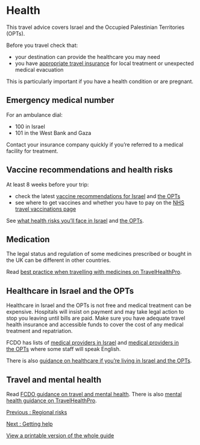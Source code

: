 # Health

This travel advice covers Israel and the Occupied Palestinian Territories (OPTs).

Before you travel check that:

* your destination can provide the healthcare you may need
* you have [appropriate travel insurance](https://www.gov.uk/guidance/foreign-travel-insurance) for local treatment or unexpected medical evacuation

This is particularly important if you have a health condition or are pregnant.

## Emergency medical number

For an ambulance dial:

* 100 in Israel
* 101 in the West Bank and Gaza

Contact your insurance company quickly if you’re referred to a medical facility for treatment.

## Vaccine recommendations and health risks

At least 8 weeks before your trip:

* check the latest [vaccine recommendations for Israel](https://travelhealthpro.org.uk/country/110/israel#Vaccine_Recommendations) and [the OPTs](https://travelhealthpro.org.uk/country/173/palestinian-territories#Vaccine_Recommendations)
* see where to get vaccines and whether you have to pay on the [NHS travel vaccinations page](https://www.nhs.uk/conditions/travel-vaccinations/)

See [what health risks you’ll face in Israel](https://travelhealthpro.org.uk/country/110/israel#General_Information) and [the OPTs](https://travelhealthpro.org.uk/country/173/palestinian-territories).

## Medication

The legal status and regulation of some medicines prescribed or bought in the UK can be different in other countries.

Read [best practice when travelling with medicines on TravelHealthPro](https://travelhealthpro.org.uk/factsheet/43/medicines-abroad).

## Healthcare in Israel and the OPTs

Healthcare in Israel and the OPTs is not free and medical treatment can be expensive. Hospitals will insist on payment and may take legal action to stop you leaving until bills are paid. Make sure you have adequate travel health insurance and accessible funds to cover the cost of any medical treatment and repatriation.

FCDO has lists of [medical providers in Israel](https://www.gov.uk/government/publications/israel-list-of-medical-facilities) and [medical providers in the OPTs](https://www.gov.uk/government/publications/the-occupied-palestinian-territories-list-of-medical-facilities) where some staff will speak English.

There is also [guidance on healthcare if you’re living in Israel and the OPTs](https://www.gov.uk/guidance/information-for-british-nationals-residing-in-israel-and-the-opts#healthcare-in-israel-and-the-opts).

## Travel and mental health

Read [FCDO guidance on travel and mental health](https://www.gov.uk/guidance/foreign-travel-advice-for-people-with-mental-health-issues). There is also [mental health guidance on TravelHealthPro](https://travelhealthpro.org.uk/factsheet/85/travelling-with-mental-health-conditions).

[Previous
:
Regional risks](/foreign-travel-advice/the-occupied-palestinian-territories/regional-risks)

[Next
:
Getting help](/foreign-travel-advice/the-occupied-palestinian-territories/getting-help)

[View a printable version of the whole guide](/foreign-travel-advice/the-occupied-palestinian-territories/print)